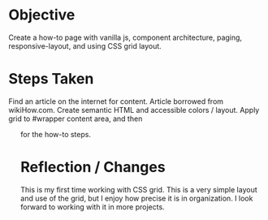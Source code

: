 Objective
===

Create a how-to page with vanilla js, component architecture, paging, responsive-layout, and using CSS grid layout.

Steps Taken
===

Find an article on the internet for content. Article borrowed from wikiHow.com. Create semantic HTML and accessible colors / layout. Apply grid to #wrapper content area, and then <ol> for the how-to steps. 

Reflection / Changes
===

This is my first time working with CSS grid. This is a very simple layout and use of the grid, but I enjoy how precise it is in organization. I look forward to working with it in more projects.